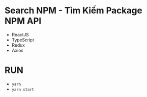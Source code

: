 # Search NPM - Tìm Kiếm Package NPM API
- ReactJS
- TypeScript
- Redux
- Axios

# RUN
- `yarn`
- `yarn start`
